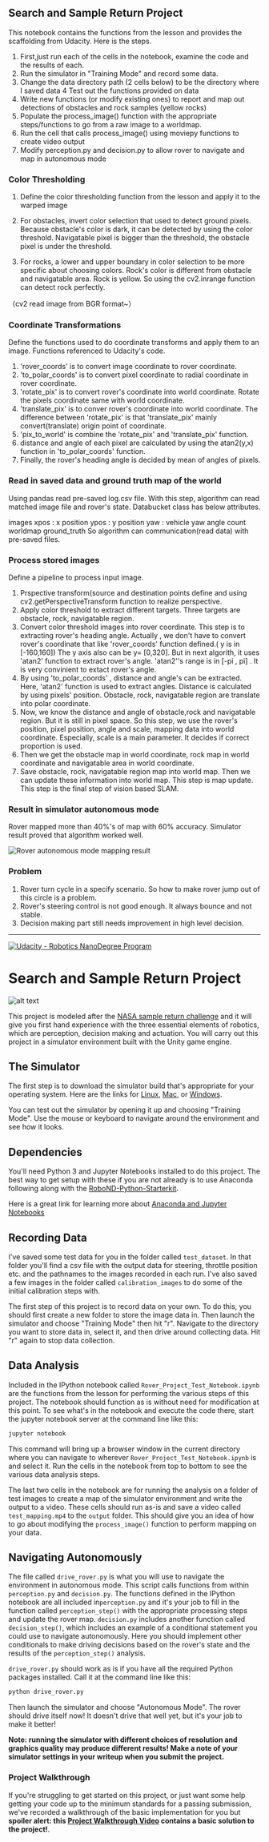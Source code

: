## Search and Sample Return Project
This notebook contains the functions from the lesson and provides the scaffolding from Udacity. Here is the steps.

1. First,just run each of the cells in the notebook, examine the code and the results of each.
2. Run the simulator in "Training Mode" and record some data.
3. Change the data directory path (2 cells below) to be the directory where I saved data
4 Test out the functions provided on data
5. Write new functions (or modify existing ones) to report and map out detections of obstacles and rock samples (yellow rocks)
6. Populate the process_image() function with the appropriate steps/functions to go from a raw image to a worldmap.
7. Run the cell that calls process_image() using moviepy functions to create video output
8. Modify perception.py and decision.py to allow rover to navigate and map in autonomous mode

### Color Thresholding
1. Define the color thresholding function from the lesson and apply it to the warped image

2. For obstacles, invert color selection that used to detect ground pixels. Because obstacle's color is dark, it can be detected by using the color threshold. Navigatable pixel is bigger than the threshold, the obstacle pixel is under the threshold.

3. For rocks, a lower and upper boundary in color selection to be more specific about choosing colors. Rock's color is different from obstacle and navigatable area. Rock is yellow. So using the cv2.inrange function can detect rock perfectly.

（cv2 read image from BGR format~）

### Coordinate Transformations
Define the functions used to do coordinate transforms and apply them to an image. Functions referenced to Udacity's code.

1. 'rover_coords' is to convert image coordinate to rover coordinate.
2. 'to_polar_coords' is to convert pixel coordinate to radial coordinate in rover coordinate.
3. 'rotate_pix' is to convert rover's coordinate into world coordinate. Rotate the pixels coordinate same with world coordinate.
4. 'translate_pix' is to conver rover's coordinate into world coordinate. The difference between 'rotate_pix' is that 'translate_pix' mainly convert(translate) origin point of coordinate.
5. 'pix_to_world' is combine the 'rotate_pix' and 'translate_pix' function.
6. distance and angle of each pixel are calculated by using the atan2(y,x) function in 'to_polar_coords' function.
7. Finally, the rover's heading angle is decided by mean of angles of pixels.

### Read in saved data and ground truth map of the world
Using pandas read pre-saved log.csv file. With this step, algorithm can read matched image file and rover's state. Databucket class has below attributes.

images
xpos : x position
ypos : y position
yaw : vehicle yaw angle
count
worldmap
ground_truth
So algorithm can communication(read data) with pre-saved files.

### Process stored images
Define a pipeline to process input image.

1. Prspective transform(source and destination points define and using cv2.getPerspectiveTransform function to realize perspective.
2. Apply color threshold to extract different targets. Three targets are obstacle, rock, navigatable region.
3. Convert color threshold images into rover coordinate. This step is to extracting rover's heading angle. Actually , we don't have to convert rover's coordinate that like 'rover_coords' function defined.( y is in [-160,160]) The y axis also can be y= [0,320]. But in next algorith, it uses 'atan2' function to extract rover's angle. 'atan2''s range is in [-pi , pi] . It is very convinient to extact rover's angle.
4. By using 'to_polar_coords' , distance and angle's can be extracted. Here, 'atan2' function is used to extract angles. Distance is calculated by using pixels' position. Obstacle, rock, navigatable region are translate into polar coordinate.
5. Now, we know the distance and angle of obstacle,rock and navigatable region. But it is still in pixel space. So this step, we use the rover's position, pixel position, angle and scale, mapping data into world coordinate. Especially, scale is a main parameter. It decides if correct proportion is used.
6. Then we get the obstacle map in world coordinate, rock map in world coordinate and navigatable area in world coordinate.
7. Save obstacle, rock, navigatable region map into world map. Then we can update these information into world map. This step is map update. This step is the final step of vision based SLAM.

### Result in simulator autonomous mode 
Rover mapped more than 40%'s of map with 60% accuracy.
Simulator result proved that algorithm worked well.

![Rover autonomous mode mapping result](https://github.com/Fred159/RoboND-Rover-Project/blob/master/output/rover%20mapping%20result.png)



### Problem
1. Rover turn cycle in a specify scenario. So how to make rover jump out of this circle is a problem.
2. Rover's steering control is not good enough. It always bounce and not stable.
3. Decision making part still needs improvement in high level decision.

------------------------------------------------------------------------------------------------------------------------------------

[//]: # (Image References)
[image_0]: ./misc/rover_image.jpg
[![Udacity - Robotics NanoDegree Program](https://s3-us-west-1.amazonaws.com/udacity-robotics/Extra+Images/RoboND_flag.png)](https://www.udacity.com/robotics)
# Search and Sample Return Project


![alt text][image_0] 

This project is modeled after the [NASA sample return challenge](https://www.nasa.gov/directorates/spacetech/centennial_challenges/sample_return_robot/index.html) and it will give you first hand experience with the three essential elements of robotics, which are perception, decision making and actuation.  You will carry out this project in a simulator environment built with the Unity game engine.  

## The Simulator
The first step is to download the simulator build that's appropriate for your operating system.  Here are the links for [Linux](https://s3-us-west-1.amazonaws.com/udacity-robotics/Rover+Unity+Sims/Linux_Roversim.zip), [Mac](	https://s3-us-west-1.amazonaws.com/udacity-robotics/Rover+Unity+Sims/Mac_Roversim.zip), or [Windows](https://s3-us-west-1.amazonaws.com/udacity-robotics/Rover+Unity+Sims/Windows_Roversim.zip).  

You can test out the simulator by opening it up and choosing "Training Mode".  Use the mouse or keyboard to navigate around the environment and see how it looks.

## Dependencies
You'll need Python 3 and Jupyter Notebooks installed to do this project.  The best way to get setup with these if you are not already is to use Anaconda following along with the [RoboND-Python-Starterkit](https://github.com/ryan-keenan/RoboND-Python-Starterkit). 


Here is a great link for learning more about [Anaconda and Jupyter Notebooks](https://classroom.udacity.com/courses/ud1111)

## Recording Data
I've saved some test data for you in the folder called `test_dataset`.  In that folder you'll find a csv file with the output data for steering, throttle position etc. and the pathnames to the images recorded in each run.  I've also saved a few images in the folder called `calibration_images` to do some of the initial calibration steps with.  

The first step of this project is to record data on your own.  To do this, you should first create a new folder to store the image data in.  Then launch the simulator and choose "Training Mode" then hit "r".  Navigate to the directory you want to store data in, select it, and then drive around collecting data.  Hit "r" again to stop data collection.

## Data Analysis
Included in the IPython notebook called `Rover_Project_Test_Notebook.ipynb` are the functions from the lesson for performing the various steps of this project.  The notebook should function as is without need for modification at this point.  To see what's in the notebook and execute the code there, start the jupyter notebook server at the command line like this:

```sh
jupyter notebook
```

This command will bring up a browser window in the current directory where you can navigate to wherever `Rover_Project_Test_Notebook.ipynb` is and select it.  Run the cells in the notebook from top to bottom to see the various data analysis steps.  

The last two cells in the notebook are for running the analysis on a folder of test images to create a map of the simulator environment and write the output to a video.  These cells should run as-is and save a video called `test_mapping.mp4` to the `output` folder.  This should give you an idea of how to go about modifying the `process_image()` function to perform mapping on your data.  

## Navigating Autonomously
The file called `drive_rover.py` is what you will use to navigate the environment in autonomous mode.  This script calls functions from within `perception.py` and `decision.py`.  The functions defined in the IPython notebook are all included in`perception.py` and it's your job to fill in the function called `perception_step()` with the appropriate processing steps and update the rover map. `decision.py` includes another function called `decision_step()`, which includes an example of a conditional statement you could use to navigate autonomously.  Here you should implement other conditionals to make driving decisions based on the rover's state and the results of the `perception_step()` analysis.

`drive_rover.py` should work as is if you have all the required Python packages installed. Call it at the command line like this: 

```sh
python drive_rover.py
```  

Then launch the simulator and choose "Autonomous Mode".  The rover should drive itself now!  It doesn't drive that well yet, but it's your job to make it better!  

**Note: running the simulator with different choices of resolution and graphics quality may produce different results!  Make a note of your simulator settings in your writeup when you submit the project.**

### Project Walkthrough
If you're struggling to get started on this project, or just want some help getting your code up to the minimum standards for a passing submission, we've recorded a walkthrough of the basic implementation for you but **spoiler alert: this [Project Walkthrough Video](https://www.youtube.com/watch?v=oJA6QHDPdQw) contains a basic solution to the project!**.


